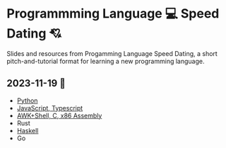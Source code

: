 # Programmming Language 💻 Speed Dating 💘

Slides and resources from Progamming Language Speed Dating, a short pitch-and-tutorial format for learning a new programming language.

## 2023-11-19 🫶

- [Python](2023-11-19/python.pdf)
- [JavaScript, Typescript](https://sareg0.github.io/js-ts-speed-dating/)
- [AWK+Shell, C, x86 Assembly](https://www.blog.ljrk.org/2023-hoc-pl-speed-dating/)
- Rust
- [Haskell](2023-11-19/haskell.pdf)
- Go
